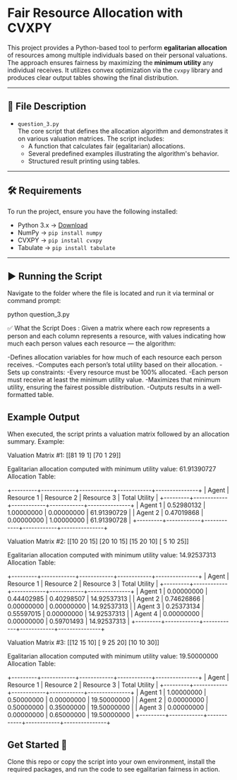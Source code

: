 # Fair Resource Allocation with CVXPY

This project provides a Python-based tool to perform **egalitarian allocation** of resources among multiple individuals based on their personal valuations. The approach ensures fairness by maximizing the **minimum utility** any individual receives. It utilizes convex optimization via the `cvxpy` library and produces clear output tables showing the final distribution.

---

## 📁 File Description

- `question_3.py`  
  The core script that defines the allocation algorithm and demonstrates it on various valuation matrices. The script includes:
  - A function that calculates fair (egalitarian) allocations.
  - Several predefined examples illustrating the algorithm's behavior.
  - Structured result printing using tables.

---

## 🛠 Requirements

To run the project, ensure you have the following installed:

- Python 3.x → [Download](https://www.python.org/)
- NumPy → `pip install numpy`
- CVXPY → `pip install cvxpy`
- Tabulate → `pip install tabulate`

---

## ▶️ Running the Script

Navigate to the folder where the file is located and run it via terminal or command prompt:

python question_3.py

✅ What the Script Does :
Given a matrix where each row represents a person and each column represents a resource, with values indicating how much each person values each resource — the algorithm:

-Defines allocation variables for how much of each resource each person receives.
-Computes each person’s total utility based on their allocation.
-Sets up constraints:
-Every resource must be 100% allocated.
-Each person must receive at least the minimum utility value.
-Maximizes that minimum utility, ensuring the fairest possible distribution.
-Outputs results in a well-formatted table.

## Example Output

When executed, the script prints a valuation matrix followed by an allocation summary. 
Example:

Valuation Matrix #1:
[[81 19  1]
 [70  1 29]]

Egalitarian allocation computed with minimum utility value: 61.91390727
Allocation Table:

+---------+------------+------------+------------+---------------+
|  Agent  | Resource 1 | Resource 2 | Resource 3 | Total Utility |
+---------+------------+------------+------------+---------------+
| Agent 1 | 0.52980132 | 1.00000000 | 0.00000000 |  61.91390729  |
| Agent 2 | 0.47019868 | 0.00000000 | 1.00000000 |  61.91390728  |
+---------+------------+------------+------------+---------------+

Valuation Matrix #2:
[[10 20 15]
 [20 10 15]
 [15 20 10]
 [ 5 10 25]]

Egalitarian allocation computed with minimum utility value: 14.92537313
Allocation Table:

+---------+------------+------------+------------+---------------+
|  Agent  | Resource 1 | Resource 2 | Resource 3 | Total Utility |
+---------+------------+------------+------------+---------------+
| Agent 1 | 0.00000000 | 0.44402985 | 0.40298507 |  14.92537313  |
| Agent 2 | 0.74626866 | 0.00000000 | 0.00000000 |  14.92537313  |
| Agent 3 | 0.25373134 | 0.55597015 | 0.00000000 |  14.92537313  |
| Agent 4 | 0.00000000 | 0.00000000 | 0.59701493 |  14.92537313  |
+---------+------------+------------+------------+---------------+

Valuation Matrix #3:
[[12 15 10]
 [ 9 25 20]
 [10 10 30]]

Egalitarian allocation computed with minimum utility value: 19.50000000
Allocation Table:

+---------+------------+------------+------------+---------------+
|  Agent  | Resource 1 | Resource 2 | Resource 3 | Total Utility |
+---------+------------+------------+------------+---------------+
| Agent 1 | 1.00000000 | 0.50000000 | 0.00000000 |  19.50000000  |
| Agent 2 | 0.00000000 | 0.50000000 | 0.35000000 |  19.50000000  |
| Agent 3 | 0.00000000 | 0.00000000 | 0.65000000 |  19.50000000  |
+---------+------------+------------+------------+---------------+
## Get Started 🚀
Clone this repo or copy the script into your own environment, install the required packages, and run the code to see egalitarian fairness in action.

